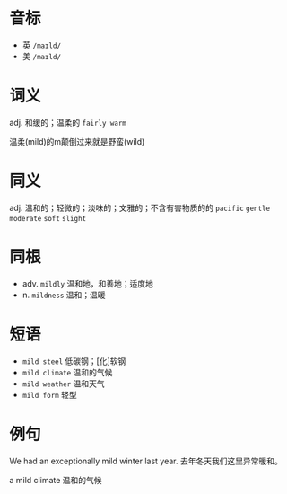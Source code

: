 # 音标

- 英 `/maɪld/`
- 美 `/maɪld/`

# 词义

adj. 和缓的；温柔的
`fairly warm`



温柔(mild)的m颠倒过来就是野蛮(wild)

# 同义

adj. 温和的；轻微的；淡味的；文雅的；不含有害物质的的
`pacific` `gentle` `moderate` `soft` `slight`

# 同根

- adv. `mildly` 温和地，和善地；适度地
- n. `mildness` 温和；温暖

# 短语

- `mild steel` 低碳钢；[化]软钢
- `mild climate` 温和的气候
- `mild weather` 温和天气
- `mild form` 轻型

# 例句

We had an exceptionally mild winter last year.
去年冬天我们这里异常暖和。

a mild climate
温和的气候


